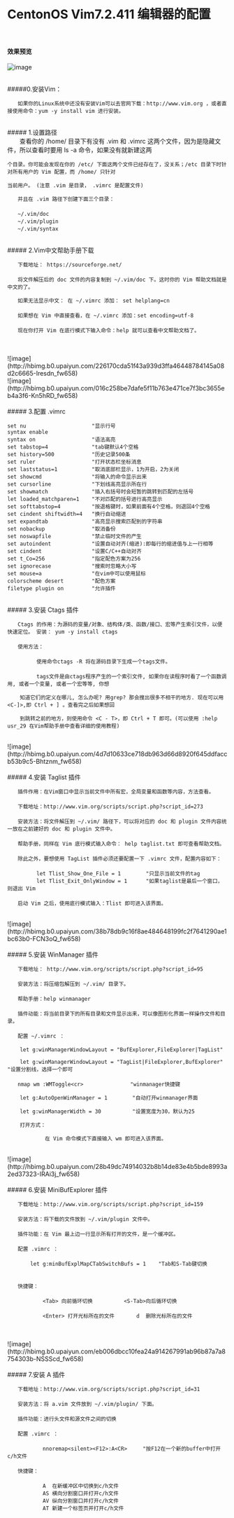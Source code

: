 # CentonOS Vim7.2.411 编辑器的配置


<br>

#### 效果预览 <br>
![image](./fanal.png)




<br>
#####0.安装Vim：<br>

    　　如果你的Linux系统中还没有安装Vim可以去官网下载：http://www.vim.org ，或者直接使用命令：yum -y install vim 进行安装。


<br>
##### 1.设置路径<br>
    　　查看你的 /home/ 目录下有没有 .vim 和 .vimrc 这两个文件，因为是隐藏文件，所以查看时要用 ls -a 命令，如果没有就新建这两
    
    个目录。你可能会发现在你的 /etc/ 下面这两个文件已经存在了，没关系；/etc 目录下时针对所有用户的 Vim 配置，而 /home/ 只针对
    
    当前用户。 (注意 .vim 是目录， .vimrc 是配置文件)
    
    　　并且在 .vim 路径下创建下面三个目录：
    　　
    　　~/.vim/doc
    　　~/.vim/plugin
    　　~/.vim/syntax
    
<br>  
##### 2.Vim中文帮助手册下载<br>

    　　下载地址： https://sourceforge.net/
    　　
    　　将文件解压后的 doc 文件的内容复制到 ~/.vim/doc 下。这时你的 Vim 帮助文档就是中文的了。
    
    　　如果无法显示中文： 在 ~/.vimrc 添加： set helplang=cn
    　　
    　　如果想在 Vim 中直接查看，在 ~/.vimrc 添加：set encoding=utf-8
    　　
    　　现在你打开 Vim 在底行模式下输入命令：help 就可以查看中文帮助文档了。
    　　
<br>
![image](http://hbimg.b0.upaiyun.com/226170cda51f43a939d3ffa46448784145a08d2c6665-Iresdn_fw658)





<br>
![image](http://hbimg.b0.upaiyun.com/016c258be7dafe5f11b763e471ce7f3bc3655eb4a3f6-Kn5hRD_fw658)






<br>
<br>
##### 3.配置 .vimrc <br>

    set nu                     "显示行号 
    syntax enable 
    syntax on                  "语法高亮 
    set tabstop=4              "tab键默认4个空格 
    set history=500            "历史记录500条 
    set ruler                  "打开状态栏坐标消息 
    set laststatus=1           "取消底部栏显示，1为开启，2为关闭 
    set showcmd                "将输入的命令显示出来 
    set cursorline             "下划线高亮显示所在行 
    set showmatch              "插入右括号时会短暂的跳转到匹配的左括号 
    let loaded_matchparen=1    "不对匹配的括号进行高亮显示 
    set softtabstop=4          "按退格键时，如果前面有4个空格，则退回4个空格 
    set cindent shiftwidth=4   "换行自动缩进 
    set expandtab              "高亮显示搜索匹配到的字符串 
    set nobackup               "取消备份 
    set noswapfile             "禁止临时文件的产生 
    set autoindent             "设置自动对齐(缩进):即每行的缩进值与上一行相等
    set cindent                "设置C/C++自动对齐 
    set t_Co=256               "指定配色方案为256 
    set ignorecase             "搜索时忽略大小写 
    set mouse=a                "在vim中可以使用鼠标 
    colorscheme desert         "配色方案 
    filetype plugin on         "允许插件

<br>
##### 3.安装 Ctags 插件 <br>

    　　Ctags 的作用：为源码的变量/对象、结构体/类、函数/接口、宏等产生索引文件，以便快速定位。 安装： yum -y install ctags 
    　　
    　　使用方法：
    　　
    　　      使用命令ctags -R 将在源码目录下生成一个tags文件。
    　　    
    　　      tags文件是由ctags程序产生的一个索引文件, 如果你在读程序时看了一个函数调用, 或者一个变量, 或者一个宏等等, 你想
    
        知道它们的定义在哪儿, 怎么办呢? 用grep? 那会搜出很多不相干的地方. 现在可以用<C-]>,即 Ctrl + ] 。查看完之后如果想回
        
        到跳转之前的地方，则使用命令 <C - T>，即 Ctrl + T 即可。(可以使用 :help usr_29 在Vim帮助手册中查看详细的使用教程)

<br>
![image](http://hbimg.b0.upaiyun.com/4d7d10633ce718db963d66d8920f645ddfaccb53b9c5-Bhtznm_fw658)





<br>
<br>
##### 4.安装 Taglist 插件 <br>

    　　插件作用：在Vim窗口中显示当前文件中所有宏，全局变量和函数等内容，方法查看。
    　　
    　　下载地址：http://www.vim.org/scripts/script.php?script_id=273
    　　
    　　安装方法：将文件解压到 ~/.vim/ 路径下，可以将对应的 doc 和 plugin 文件内容统一放在之前建好的 doc 和 plugin 文件中。
    　　
    　　帮助手册，同样在 Vim 底行模式输入命令： help taglist.txt 即可查看帮助文档。
    　　
    　　除此之外，要想使用 TagList 插件必须还要配置一下 .vimrc 文件，配置内容如下：
    　　
    　　      let Tlist_Show_One_File = 1        "只显示当前文件的tag
    　　      let Tlist_Exit_OnlyWindow = 1      "如果taglist是最后一个窗口，则退出 Vim
    　　      
    　　启动 Vim 之后，使用底行模式输入：Tlist 即可进入该界面。

<br>
![image](http://hbimg.b0.upaiyun.com/38b78db9c16f8ae484648199fc2f7641290ae1bc63b0-FCN3oQ_fw658)





<br>
<br>
##### 5.安装  WinManager 插件 <br>

    　　下载地址： http://www.vim.org/scripts/script.php?script_id=95
    　　
    　　安装方法：将压缩包解压到 ~/.vim/ 目录下。
    　　
    　　帮助手册：help winmanager
    　　
    　　插件动能：将当前目录下的所有目录和文件显示出来，可以像图形化界面一样操作文件和目录。
    　　
    　　配置 ~/.vimrc ：
    　　
        let g:winManagerWindowLayout = "BufExplorer,FileExplorer|TagList"
        
        let g:winManagerWindowLayout = "TagList|FileExplorer,BufExplorer"   "设置分割线，选择一个即可
    　　
    　　nmap wm :WMToggle<cr>               "winmanager快捷键 
        
        let g:AutoOpenWinManager = 1        "自动打开winmanager界面 
        
        let g:winManagerWidth = 30          "设置宽度为30，默认为25 
        
        打开方式：
        
                在 Vim 命令模式下直接输入 wm 即可进入该界面。

<br>
![image](http://hbimg.b0.upaiyun.com/28b49dc74914032b8b14de83e4b5bde8993a2ed37323-IRAi3j_fw658)






<br>
<br>
##### 6.安装 MiniBufExplorer 插件 <br>

    　　下载地址：http://www.vim.org/scripts/script.php?script_id=159
    　　
    　　安装方法：将下载的文件放到 ~/.vim/plugin 文件中。
    　　
    　　插件功能：在 Vim 最上边一行显示所有打开的文件，是一个缓冲区。
    　　
    　　配置 .vimrc ：
    　　
    　　    let g:minBufExplMapCTabSwitchBufs = 1    "Tab和S-Tab键切换
    　　    
    　　
    　　快捷键：
    　　        
    　　        <Tab> 向前循环切换          <S-Tab>向后循环切换
    　　      
    　　        <Enter> 打开光标所在的文件       d  删除光标所在的文件
    　　        

<br>
![image](http://hbimg.b0.upaiyun.com/eb006dbcc10fea24a914267991ab96b87a7a8754303b-NSSScd_fw658)






<br>
<br>
##### 7.安装 A 插件 <br>

    　　下载地址：http://www.vim.org/scripts/script.php?script_id=31
    　　
    　　安装方法：将 a.vim 文件放到 ~/.vim/plugin/ 下面。
    　　
    　　插件功能：进行头文件和源文件之间的切换
    　　
    　　配置 .vimrc ：
    　　    
    　　        nnoremap<silent><F12>:A<CR>     "按F12在一个新的buffer中打开c/h文件   
    　　        
    　　快捷键：
    　　
    　　        A  在新缓冲区中切换到c/h文件
    　　        AS 横向分割窗口并打开c/h文件
    　　        AV 纵向分割窗口并打开c/h文件
    　　        AT 新建一个标签页并打开c/h文件
    　　        











